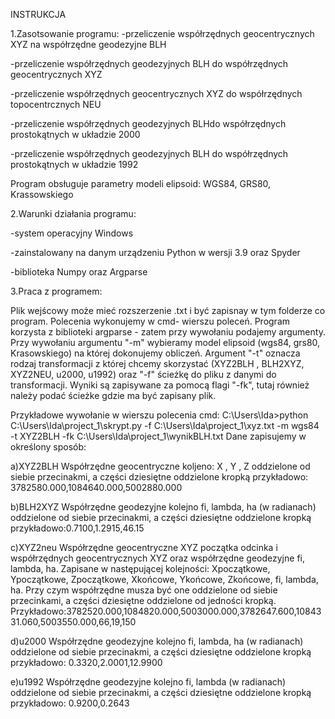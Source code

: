 INSTRUKCJA

1.Zasotsowanie programu:
-przeliczenie współrzędnych geocentrycznych XYZ na współrzędne geodezyjne BLH

-przeliczenie współrzędnych geodezyjnych BLH do współrzędnych geocentrycznych XYZ

-przeliczenie współrzędnych geocentrycznych XYZ do współrzędnych topocentrcznych NEU

-przeliczenie współrzędnych geodezyjnych BLHdo współrzędnych prostokątnych w układzie 2000

-przeliczenie współrzędnych geodezyjnych BLH do współrzędnych prostokątnych w układzie 1992



Program obsługuje parametry modeli elipsoid: WGS84, GRS80, Krassowskiego

2.Warunki działania programu:

-system operacyjny Windows

-zainstalowany na danym urządzeniu Python w wersji 3.9 oraz Spyder

-biblioteka Numpy oraz Argparse

3.Praca z programem:


Plik wejścowy może mieć rozszerzenie .txt i być zapisnay w tym folderze co program. 
Polecenia wykonujemy w cmd- wierszu poleceń. Program korzysta z biblioteki argparse - zatem przy wywołaniu podajemy argumenty. Przy wywołaniu argumentu "-m" wybieramy model elipsoid (wgs84, grs80, Krasowskiego) na której dokonujemy obliczeń. Argument "-t" oznacza rodzaj transformacji z której chcemy skorzystać (XYZ2BLH , BLH2XYZ, XYZ2NEU, u2000, u1992) oraz "-f" ścieżkę do pliku z danymi do transformacji. Wyniki są zapisywane za pomocą flagi "-fk", tutaj również należy podać ścieżke gdzie ma być zapisany plik.

Przykładowe wywołanie w wierszu polecenia cmd:
C:\Users\Ida>python C:\Users\Ida\project_1\skrypt.py -f C:\Users\Ida\project_1\xyz.txt -m wgs84 -t XYZ2BLH -fk  C:\Users\Ida\project_1\wynikBLH.txt
Dane zapisujemy w określony sposób:

a)XYZ2BLH
Współrzędne geocentryczne koljeno: X , Y , Z oddzielone od siebie przecinakmi, a części dziesiętne oddzielone kropką przykładowo: 3782580.000,1084640.000,5002880.000

b)BLH2XYZ
Współrzędne geodezyjne kolejno fi, lambda, ha (w radianach) oddzielone od siebie przecinakmi, a części dziesiętne oddzielone kropką przykładowo:0.7100,1.2915,46.15

c)XYZ2neu
Współrzędne geocentryczne XYZ początka odcinka i współrzędnych geocentrycznych XYZ oraz  współrzędne geodezyjne fi, lambda, ha. Zapisane w następującej kolejności: Xpoczątkowe, Ypoczątkowe, Zpoczątkowe, Xkońcowe, Ykońcowe, Zkońcowe, fi, lambda, ha. Przy czym współrzędne musza być one oddzielone od siebie przecinkami, a części dziesiętne oddzielone od jedności kropką. Przykładowo:3782520.000,1084820.000,5003000.000,3782647.600,1084331.060,5003550.000,66,19,150

d)u2000
Współrzędne geodezyjne kolejno fi, lambda, ha (w radianach) oddzielone od siebie przecinakmi, a części dziesiętne oddzielone kropką przykładowo: 0.3320,2.0001,12.9900

e)u1992
Współrzędne geodezyjne kolejno fi, lambda (w radianach) oddzielone od siebie przecinakmi, a części dziesiętne oddzielone kropką przykładowo: 0.9200,0.2643
